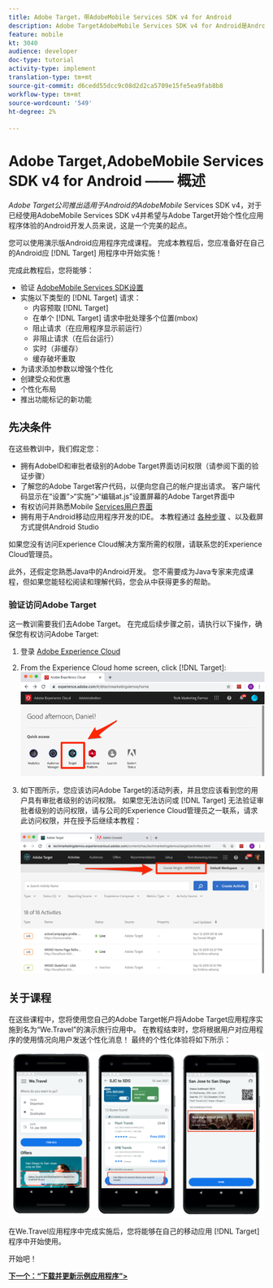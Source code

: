```yaml
---
title: Adobe Target，带AdobeMobile Services SDK v4 for Android
description: Adobe TargetAdobeMobile Services SDK v4 for Android是Android开发人员的理想起点，他们已经在使用AdobeMobile Services SDK v4并希望开始与Adobe Target的个性化应用程序体验。
feature: mobile
kt: 3040
audience: developer
doc-type: tutorial
activity-type: implement
translation-type: tm+mt
source-git-commit: d6cedd55dcc9c08d2d2ca5709e15fe5ea9fab8b8
workflow-type: tm+mt
source-wordcount: '549'
ht-degree: 2%

---
```



# Adobe Target,AdobeMobile Services SDK v4 for Android —— 概述

_Adobe Target公司推出适用于Android的AdobeMobile_ Services SDK v4，对于已经使用AdobeMobile Services SDK v4并希望与Adobe Target开始个性化应用程序体验的Android开发人员来说，这是一个完美的起点。

您可以使用演示版Android应用程序完成课程。 完成本教程后，您应准备好在自己的Android应 [!DNL Target] 用程序中开始实施！

完成此教程后，您将能够：

* 验证 [AdobeMobile Services SDK设置](https://docs.adobe.com/content/help/en/mobile-services/android/getting-started-android/requirements.html)
* 实施以下类型的 [!DNL Target] 请求：
   * 内容预取 [!DNL Target]
   * 在单个 [!DNL Target] 请求中批处理多个位置(mbox)
   * 阻止请求（在应用程序显示前运行）
   * 非阻止请求（在后台运行）
   * 实时（非缓存）
   * 缓存破坏重取
* 为请求添加参数以增强个性化
* 创建受众和优惠
* 个性化布局
* 推出功能标记的新功能

## 先决条件

在这些教训中，我们假定您：

* 拥有AdobeID和审批者级别的Adobe Target界面访问权限（请参阅下面的验证步骤）
* 了解您的Adobe Target客户代码，以便向您自己的帐户提出请求。 客户端代码显示在“设置”>“实施”>“编辑at.js”设置屏幕的Adobe Target界面中
* 有权访问并熟悉Mobile [Services用户界面](https://mobilemarketing.adobe.com)
* 拥有用于Android移动应用程序开发的IDE。 本教程通过 [各种步骤](https://developer.android.com/studio/install) 、以及截屏方式提供Android Studio

如果您没有访问Experience Cloud解决方案所需的权限，请联系您的Experience Cloud管理员。

此外，还假定您熟悉Java中的Android开发。 您不需要成为Java专家来完成课程，但如果您能轻松阅读和理解代码，您会从中获得更多的帮助。

### 验证访问Adobe Target

这一教训需要我们去Adobe Target。 在完成后续步骤之前，请执行以下操作，确保您有权访问Adobe Target:

1. 登录 [Adobe Experience Cloud](https://experience.adobe.com/)
1. From the Experience Cloud home screen, click [!DNL Target]:
   ![Experience Cloud主屏幕](assets/aec_homeScreen_clickTarget.png)
1. 如下图所示，您应该访问Adobe Target的活动列表，并且您应该看到您的用户具有审批者级别的访问权限。 如果您无法访问或 [!DNL Target] 无法验证审批者级别的访问权限，请与公司的Experience Cloud管理员之一联系，请求此访问权限，并在授予后继续本教程：

   ![AdobeUI](assets/targetUI_approver.png)

## 关于课程

在这些课程中，您将使用您自己的Adobe Target帐户将Adobe Target应用程序实施到名为“We.Travel”的演示旅行应用中。 在教程结束时，您将根据用户对应用程序的使用情况向用户发送个性化消息！ 最终的个性化体验将如下所示：

![We.Travel应用程序最终版](assets/overview_final_result.jpg)

在We.Travel应用程序中完成实施后，您将能够在自己的移动应用 [!DNL Target] 程序中开始使用。

开始吧！

**[下一个：“下载并更新示例应用程序”>](download-and-update-the-sample-app.md)**
